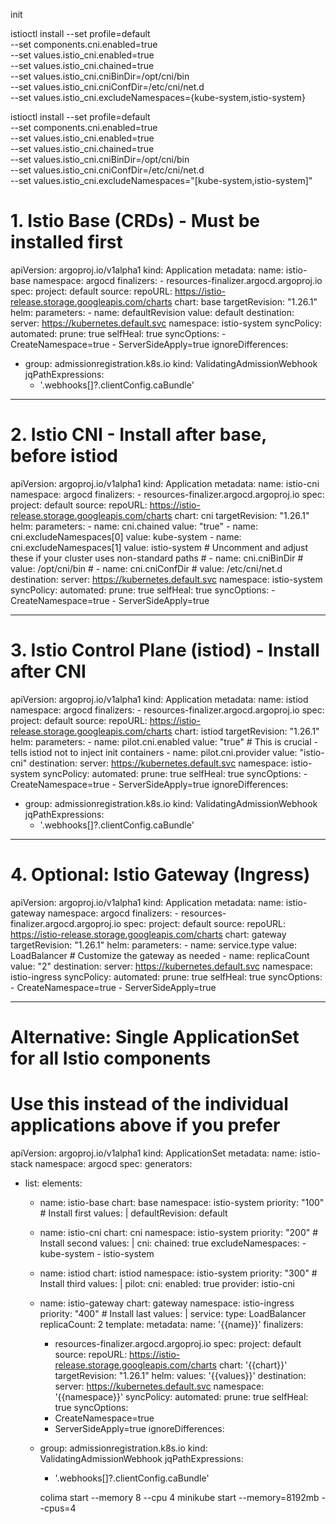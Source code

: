 init


istioctl install --set profile=default \
  --set components.cni.enabled=true \
  --set values.istio_cni.enabled=true \
  --set values.istio_cni.chained=true \
  --set values.istio_cni.cniBinDir=/opt/cni/bin \
  --set values.istio_cni.cniConfDir=/etc/cni/net.d \
  --set values.istio_cni.excludeNamespaces={kube-system,istio-system}



  istioctl install --set profile=default \
  --set components.cni.enabled=true \
  --set values.istio_cni.enabled=true \
  --set values.istio_cni.chained=true \
  --set values.istio_cni.cniBinDir=/opt/cni/bin \
  --set values.istio_cni.cniConfDir=/etc/cni/net.d \
  --set values.istio_cni.excludeNamespaces="[kube-system,istio-system]"





  # 1. Istio Base (CRDs) - Must be installed first
apiVersion: argoproj.io/v1alpha1
kind: Application
metadata:
  name: istio-base
  namespace: argocd
  finalizers:
    - resources-finalizer.argocd.argoproj.io
spec:
  project: default
  source:
    repoURL: https://istio-release.storage.googleapis.com/charts
    chart: base
    targetRevision: "1.26.1"
    helm:
      parameters:
      - name: defaultRevision
        value: default
  destination:
    server: https://kubernetes.default.svc
    namespace: istio-system
  syncPolicy:
    automated:
      prune: true
      selfHeal: true
    syncOptions:
    - CreateNamespace=true
    - ServerSideApply=true
  ignoreDifferences:
  - group: admissionregistration.k8s.io
    kind: ValidatingAdmissionWebhook
    jqPathExpressions:
    - '.webhooks[]?.clientConfig.caBundle'

---
# 2. Istio CNI - Install after base, before istiod
apiVersion: argoproj.io/v1alpha1
kind: Application
metadata:
  name: istio-cni
  namespace: argocd
  finalizers:
    - resources-finalizer.argocd.argoproj.io
spec:
  project: default
  source:
    repoURL: https://istio-release.storage.googleapis.com/charts
    chart: cni
    targetRevision: "1.26.1"
    helm:
      parameters:
      - name: cni.chained
        value: "true"
      - name: cni.excludeNamespaces[0]
        value: kube-system
      - name: cni.excludeNamespaces[1]
        value: istio-system
      # Uncomment and adjust these if your cluster uses non-standard paths
      # - name: cni.cniBinDir
      #   value: /opt/cni/bin
      # - name: cni.cniConfDir
      #   value: /etc/cni/net.d
  destination:
    server: https://kubernetes.default.svc
    namespace: istio-system
  syncPolicy:
    automated:
      prune: true
      selfHeal: true
    syncOptions:
    - CreateNamespace=true
    - ServerSideApply=true

---
# 3. Istio Control Plane (istiod) - Install after CNI
apiVersion: argoproj.io/v1alpha1
kind: Application
metadata:
  name: istiod
  namespace: argocd
  finalizers:
    - resources-finalizer.argocd.argoproj.io
spec:
  project: default
  source:
    repoURL: https://istio-release.storage.googleapis.com/charts
    chart: istiod
    targetRevision: "1.26.1"
    helm:
      parameters:
      - name: pilot.cni.enabled
        value: "true"  # This is crucial - tells istiod not to inject init containers
      - name: pilot.cni.provider
        value: "istio-cni"
  destination:
    server: https://kubernetes.default.svc
    namespace: istio-system
  syncPolicy:
    automated:
      prune: true
      selfHeal: true
    syncOptions:
    - CreateNamespace=true
    - ServerSideApply=true
  ignoreDifferences:
  - group: admissionregistration.k8s.io
    kind: ValidatingAdmissionWebhook
    jqPathExpressions:
    - '.webhooks[]?.clientConfig.caBundle'

---
# 4. Optional: Istio Gateway (Ingress)
apiVersion: argoproj.io/v1alpha1
kind: Application
metadata:
  name: istio-gateway
  namespace: argocd
  finalizers:
    - resources-finalizer.argocd.argoproj.io
spec:
  project: default
  source:
    repoURL: https://istio-release.storage.googleapis.com/charts
    chart: gateway
    targetRevision: "1.26.1"
    helm:
      parameters:
      - name: service.type
        value: LoadBalancer
      # Customize the gateway as needed
      - name: replicaCount
        value: "2"
  destination:
    server: https://kubernetes.default.svc
    namespace: istio-ingress
  syncPolicy:
    automated:
      prune: true
      selfHeal: true
    syncOptions:
    - CreateNamespace=true
    - ServerSideApply=true

---
# Alternative: Single ApplicationSet for all Istio components
# Use this instead of the individual applications above if you prefer
apiVersion: argoproj.io/v1alpha1
kind: ApplicationSet
metadata:
  name: istio-stack
  namespace: argocd
spec:
  generators:
  - list:
      elements:
      - name: istio-base
        chart: base
        namespace: istio-system
        priority: "100"  # Install first
        values: |
          defaultRevision: default
      - name: istio-cni
        chart: cni
        namespace: istio-system
        priority: "200"  # Install second
        values: |
          cni:
            chained: true
            excludeNamespaces:
              - kube-system
              - istio-system
      - name: istiod
        chart: istiod
        namespace: istio-system
        priority: "300"  # Install third
        values: |
          pilot:
            cni:
              enabled: true
              provider: istio-cni
      - name: istio-gateway
        chart: gateway
        namespace: istio-ingress
        priority: "400"  # Install last
        values: |
          service:
            type: LoadBalancer
          replicaCount: 2
  template:
    metadata:
      name: '{{name}}'
      finalizers:
        - resources-finalizer.argocd.argoproj.io
    spec:
      project: default
      source:
        repoURL: https://istio-release.storage.googleapis.com/charts
        chart: '{{chart}}'
        targetRevision: "1.26.1"
        helm:
          values: '{{values}}'
      destination:
        server: https://kubernetes.default.svc
        namespace: '{{namespace}}'
      syncPolicy:
        automated:
          prune: true
          selfHeal: true
        syncOptions:
        - CreateNamespace=true
        - ServerSideApply=true
      ignoreDifferences:
      - group: admissionregistration.k8s.io
        kind: ValidatingAdmissionWebhook
        jqPathExpressions:
        - '.webhooks[]?.clientConfig.caBundle'


        colima start --memory 8 --cpu 4
        minikube start --memory=8192mb --cpus=4
